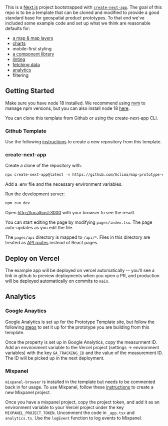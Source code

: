 This is a [Next.js](https://nextjs.org/) project bootstrapped with [`create-next-app`](https://github.com/vercel/next.js/tree/canary/packages/create-next-app). The goal of this repo is to be a template that can be cloned and modified to provide a good standard base for geospatial product prototypes. To that end we've included some example code and set up what we think are reasonable defaults for:

- [a map & map layers](https://deck.gl/)
- [charts](https://mantine.dev/charts/getting-started/)
- mobile-first styling
- [a component library](https://mantine.dev)
- [linting](https://eslint.org/)
- [fetching data](https://swr.vercel.app/)
- [analytics](#analytics)
- filtering

## Getting Started

Make sure you have node 18 installed. We recommend using [nvm](https://github.com/nvm-sh/nvm) to manage npm versions, but you can also install node 18 [here](https://nodejs.org/en/download/package-manager).

You can clone this template from Github or using the create-next-app CLI.

### Github Template

Use the following [instructions](https://docs.github.com/en/repositories/creating-and-managing-repositories/creating-a-repository-from-a-template#creating-a-repository-from-a-template) to create a new repository from this template.

### create-next-app

Create a clone of the repository with:

```bash
npx create-next-app@latest -e https://github.com/Aclima/map-prototype-example
```

Add a .env file and the necessary environment variables.

Run the development server:

```bash
npm run dev
```

Open [http://localhost:3000](http://localhost:3000) with your browser to see the result.

You can start editing the page by modifying `pages/index.tsx`. The page auto-updates as you edit the file.

The `pages/api` directory is mapped to `/api/*`. Files in this directory are treated as [API routes](https://nextjs.org/docs/api-routes/introduction) instead of React pages.

## Deploy on Vercel

The example app will be deployed on vercel automatically -- you'll see a link in github to preview deployments when you open a PR, and production will be deployed automatically on commits to `main`.

## Analytics

### Google Anaytics

Google Analytics is set up for the Prototype Template site, but follow the following [steps](https://support.google.com/analytics/answer/9304153?hl=en) to set it up for the prototype you are building from this template.

Once the property is set up in Google Analytics, copy the measurment ID. Add an environment variable to the Vercel project (settings -> environment variables) with the key `GA_TRACKING_ID` and the value of the measurement ID. The ID will be picked up in the next deployment.

### Mixpanel

`mixpanel-browser` is installed in the template but needs to be commented back in for usage. To use Mixpanel, follow these [instructions](https://docs.mixpanel.com/docs/orgs-and-projects/managing-projects#creating-projects) to create a new Mixpanel project.

Once you have a mixpanel project, copy the project token, and add it as an environment variable to your Vercel project under the key `MIXPANEL_PROJECT_TOKEN`. Uncomment the code in `_app.tsx` and `analytics.ts`. Use the `logEvent` function to log events to Mixpanel.
